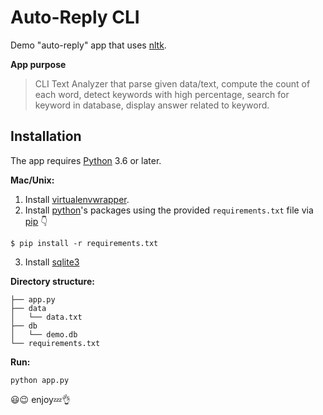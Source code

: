 # Auto-Reply CLI
Demo "auto-reply" app that uses [nltk](https://www.nltk.org/).

**App purpose**
> CLI Text Analyzer that parse given data/text, compute the count of each word, detect keywords with high percentage, search for keyword in database, display answer related to keyword.

## Installation
The app requires [Python](https://www.python.org/) 3.6 or later.

**Mac/Unix:**
1. Install [virtualenvwrapper](http://virtualenvwrapper.readthedocs.io/en/latest/install.html).
2. Install [python](https://www.python.org/)'s packages using the provided `requirements.txt` file via [pip](https://docs.python.org/3/installing/index.html) :point_down:
```
$ pip install -r requirements.txt
```
3. Install [sqlite3](https://www.sqlite.org/download.html)

**Directory structure:**
```
├── app.py
├── data
│   └── data.txt
├── db
│   └── demo.db
└── requirements.txt
```
**Run:**
```
python app.py
```

:smiley::wink: enjoy:zzz::ok_hand:

